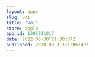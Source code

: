 ```yaml
---
layout: apps
slug: voi
title: "Voi"
store: apple
app_id: 1395921017
date: 2022-06-30T21:30:07Z
published: 2018-08-31T21:06:40Z
---
```

